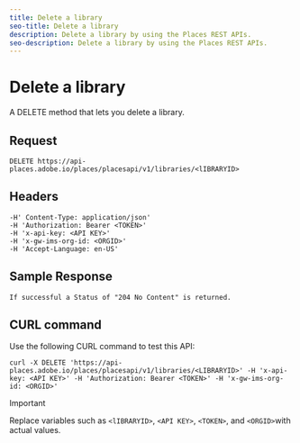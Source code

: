 ```yaml
---
title: Delete a library
seo-title: Delete a library
description: Delete a library by using the Places REST APIs.
seo-description: Delete a library by using the Places REST APIs.
---
```


# Delete a library

A DELETE method that lets you delete a library.

## Request

```text
DELETE https://api-places.adobe.io/places/placesapi/v1/libraries/<lIBRARYID>
```

## Headers

```text
-H' Content-Type: application/json'  
-H 'Authorization: Bearer <TOKEN>'  
-H 'x-api-key: <API KEY>'  
-H 'x-gw-ims-org-id: <ORGID>'  
-H 'Accept-Language: en-US'
```

## Sample Response

```text
If successful a Status of "204 No Content" is returned.
```

## CURL command

Use the following CURL command to test this API:

```text
curl -X DELETE 'https://api-places.adobe.io/places/placesapi/v1/libraries/<LIBRARYID>' -H 'x-api-key: <API KEY>' -H 'Authorization: Bearer <TOKEN>' -H 'x-gw-ims-org-id: <ORGID>'
```

>[!IMPORTANT]
>
>Replace variables such as `<lIBRARYID>`, `<API KEY>`, `<TOKEN>`, and `<ORGID>`with actual values.


